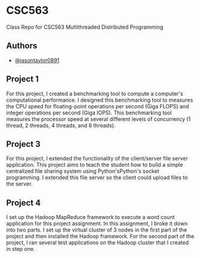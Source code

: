 
# CSC563

Class Repo for CSC563 Multithreaded Distributed Programming

## Authors

- [@jasontaylor0891](https://www.github.com/jasontaylor0891)

## Project 1
For this project, I created a benchmarking tool to compute a computer's computational performance.  I designed this benchmarking tool to measures the CPU speed for floating-point operations per second (Giga FLOPS) and integer operations per second (Giga IOPS).  This benchmarking tool measures the processor speed at several different levels of concurrency (1 thread, 2 threads, 4 threads, and 8 threads).

## Project 3
For this project, I extended the functionality of the client/server file server application.  This project aims to teach the student how to build a simple centralized file sharing system using Python'sPython's socket programming.  I extended this file server so the client could upload files to the server.

## Project 4
I set up the Hadoop MapReduce framework to execute a word count application for this project assignment.  In this assignment, I broke it down into two parts.  I set up the virtual cluster of 3 nodes in the first part of the project and then installed the Hadoop framework.  For the second part of the project, I ran several test applications on the Hadoop cluster that I created in step one.






